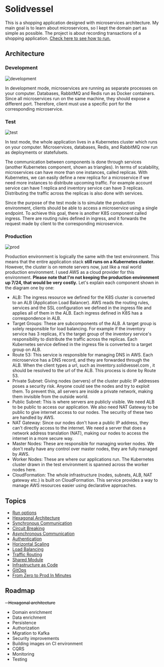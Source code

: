 # Solidvessel

This is a shopping application designed with microservices architecture. My main goal is to learn about
microservices, so I kept the domain part as simple as possible. The project is about recording transactions of a shopping application.
<a href=".docs/run-options.md">Check here to see how to run.<a/>

## Architecture
### Development
![development](https://user-images.githubusercontent.com/22731894/224532535-234a3ccc-35b3-4ece-ad92-04ae0cff13f7.svg)

In development mode, microservices are running as separate processes on your computer. Databases, RabbitMQ and Redis run
as Docker containers. Since all microservices run on the same machine, they should expose a different port. Therefore, client
must use a specific port for the corresponding microservice.

### Test
![test](https://user-images.githubusercontent.com/22731894/224534722-24fb108b-58f3-447d-af3f-cf53d3d9670a.svg)

In test mode, the whole application lives in a Kubernetes cluster which runs on your computer. Microservices, databases, Redis, and RabbitMQ now
run as deployments or statefulsets.

The communication between components is done through services (another Kubernetes
component, shown as triangles). In terms of scalability, microservices can have more than one instances, called replicas. With Kubernetes, we can easily define
a new replica for a microservice if we need more instances to distribute upcoming traffic. For example account service can have 1 replica and inventory
service can have 3 replicas. Distributing the traffic across the replicas is also done with services.

Since the purpose of the test mode is to simulate the production environment, clients
should be able to access a microservice using a single endpoint. To achieve this goal, there is another K8S component
called ingress. There are routing rules defined in ingress, and it forwards the request made by client to the corresponding 
microservice.

### Production
![prod](https://user-images.githubusercontent.com/22731894/225763807-d85118d5-c3aa-4a37-b3b9-9ce144879e68.svg)

Production environment is logically the same with the test environment. This means that the entire application stack 
<b>still runs on a Kubernetes cluster</b>. However, the cluster is on remote servers now, just like a real world production environment. 
I used AWS as a cloud provider for this environment. <b>Please note that I'm not keeping the production environment up 7/24, that would be very costly.</b> 
Let's explain each component shown in the diagram one by one:
- ALB: The ingress resource we defined for the K8S cluster is converted to an ALB (Application Load Balancer). AWS reads 
the routing rules, services and the SSL configuration we defined in the ingress file and applies all of them in the ALB.
Each ingress defined in K8S has a correspondence in ALB.
- Target Groups: These are subcomponents of the ALB. A target group is solely responsible for load balancing. For example if
the inventory service has 3 replicas, it's the target group of the inventory service's responsibility to distribute the traffic across the replicas. Each Kubernetes service
defined in the ingress file is converted to a target group on ALB.
- Route 53: This service is responsible for managing DNS in AWS. Each microservice has a DNS record, and they are forwarded through the ALB.
When the client types a url, such as inventory.solidvessel.com , it should be resolved to the url of the ALB.
This process is done by Route 53.
- Private Subnet: Giving nodes (servers) of the cluster public IP addresses poses a security risk. Anyone could see the nodes and
try to exploit them. To prevent this, all servers are inside a private network, making them invisible from the outside world.
- Public Subnet: This is where servers are publicly visible. We need ALB to be public to access our application. We also need
NAT Gateway to be public to give internet access to our nodes. The security of these two are handled by AWS.
- NAT Gateway: Since our nodes don't have a public IP address, they can't directly access to the internet. We need a server
that does a network address translation (NAT), making our nodes to access the internet in a more secure way.
- Master Nodes: These are responsible for managing worker nodes. We don't really have any control over master nodes, 
they are fully managed by AWS.
- Worker Nodes: These are where our applications run. The Kubernetes cluster drawn in the test environment is spanned across
the worker nodes here.
- CloudFormation: The whole infrastructure (nodes, subnets, ALB, NAT gateway etc.) is built on CloudFormation. This service
provides a way to manage AWS resources easier using declarative approaches.

## Topics
- <a href=".docs/run-options.md">Run options<a/>
- <a href=".docs/hexagonal-architecture.md">Hexagonal Architecture<a/>
- <a href=".docs/syncronous-communication.md">Synchronous Communication<a/>
- <a href=".docs/circuit-breaking.md">Circuit Breaking<a/>
- <a href=".docs/asyncronous-communication.md">Asynchronous Communication<a/>
- <a href=".docs/authentication.md">Authentication<a/>
- <a href=".docs/horizontal-scaling.md">Horizontal Scaling<a/>
- <a href=".docs/load-balancing.md">Load Balancing<a/>
- <a href=".docs/traffic-routing.md">Traffic Routing<a/>
- <a href=".docs/shared-module.md">Shared Module<a/>
- <a href=".docs/infrastructure-as-code.md">Infrastructure as Code<a/>
- <a href=".docs/gitops.md">GitOps<a/>
- <a href=".docs/zero-2-prod.md">From Zero to Prod In Minutes<a/>

## Roadmap
~~- Hexagonal architecture~~
- Domain enrichment
- Data enrichment
- Persistence
- Authorization
- Migration to Kafka
- Security improvements
- Building images on CI environment
- CQRS
- Monitoring
- Testing
